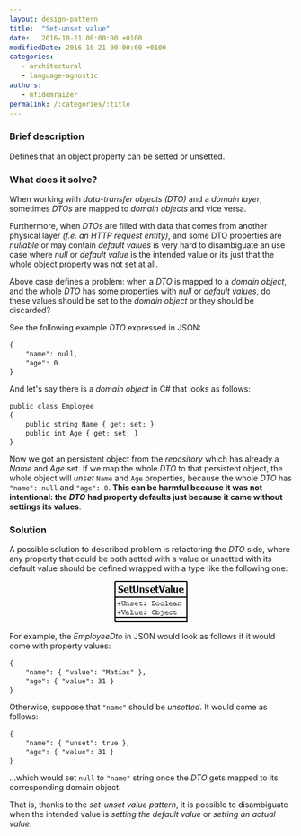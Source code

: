 ```yaml
---
layout: design-pattern
title:  "Set-unset value"
date:   2016-10-21 00:00:00 +0100
modifiedDate: 2016-10-21 00:00:00 +0100
categories:
   - architectural
   - language-agnostic
authors: 
   - mfidemraizer
permalink: /:categories/:title
---
```


### Brief description

Defines that an object property can be setted or unsetted.

### What does it solve?

When working with *data-transfer objects (DTO)* and a *domain layer*, sometimes *DTOs* are mapped to *domain objects* and vice versa. 

Furthermore, when *DTOs* are filled with data that comes from another physical layer *(f.e. an HTTP request entity)*, and some DTO properties are *nullable* or may contain *default values* is very hard to disambiguate an use case where *null* or *default value* is the intended value or its just that the whole object property was not set at all.

Above case defines a problem: when a *DTO* is mapped to a *domain object*, and the whole *DTO* has some properties with *null* or *default values*, do these values should be set to the *domain object* or they should be discarded?

See the following example *DTO* expressed in JSON:

	{
	    "name": null,
	    "age": 0
	} 

And let's say there is a *domain object* in C# that looks as follows:

	public class Employee
	{
		public string Name { get; set; }
		public int Age { get; set; }
	}

Now we got an persistent object from the *repository* which has already a *Name* and *Age* set. If we map the whole *DTO* to that persistent object, the whole object will *unset* `Name` and `Age` properties, because the whole *DTO* has `"name": null` and `"age": 0`. **This can be harmful because it was not intentional: the *DTO* had property defaults just because it came without settings its values**.


### Solution

A possible solution to described problem is refactoring the *DTO* side, where any property that could be both setted with a value or unsetted with its default value should be defined wrapped with a type like the following one:


<img src="/img/setunsetvalue/setunsetvalue.jpg" style="display: block; margin: 0 auto; width: 131px">

For example, the *EmployeeDto* in JSON would look as follows if it would come with property values:

	{
		"name": { "value": "Matías" },
		"age": { "value": 31 }
	}

Otherwise, suppose that `"name"` should be *unsetted*. It would come as follows:

	{
		"name": { "unset": true },
		"age": { "value": 31 }
	}

...which would set `null` to `"name"` string once the *DTO* gets mapped to its corresponding domain object.

That is, thanks to the *set-unset value pattern*, it is possible to disambiguate when the intended value is *setting the default value* or *setting an actual value*.